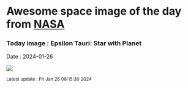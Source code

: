 
# Awesome space image of the day from [NASA](https://api.nasa.gov/)

### Today image : Epsilon Tauri: Star with Planet
Date : 2024-01-26

![](https://apod.nasa.gov/apod/image/2401/Ain_1024.jpg)

<small>Latest update : Fri Jan 26 08:15:30 2024</small>
        